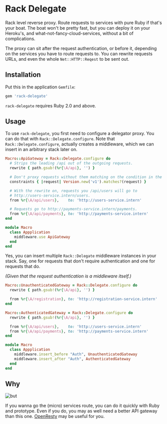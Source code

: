 # Rack Delegate

Rack level reverse proxy. Route requests to services with pure Ruby if that's
your boat. The boat won't be pretty fast, but you can deploy it on your
Heroku's, and what-not-fancy-cloud-services, without a bit of complications.

The proxy can sit after the request authentication, or before it, depending on
the services you have to route requests to. You can rewrite requests URLs, and
even the whole `Net::HTTP::Reqest` to be sent out.

## Installation

Put this in the application `Gemfile`:

```ruby
gem 'rack-delegate'
```

`rack-delegate` requires Ruby 2.0 and above.

## Usage

To use `rack-delegate`, you first need to configure a delegator proxy. You can
do that with `Rack::Delegate.configure`. Note that `Rack::Delegate.configure`,
actually creates a middleware, which we can insert in an arbitrary stack later
on.

```ruby
Macro::ApiGateway = Rack::Delegate.configure do
  # Strips the leading /api out of the outgoing requests.
  rewrite { path.gsub!(%r{\A/api}, '') }

  # Don't proxy requests without them matching on the condition in the block.
  constraints { |request| Version.new('v1').matches?(request) }

  # With the rewrite on, requests you /api/users will go to
  # http://users-service.intern/users.
  from %r{\A/api/users},    to: 'http://users-service.intern'

  # Requests go to http://payments-service.intern/payments.
  from %r{\A/api/payments}, to: 'http://payments-service.intern'
end

module Macro
  class Appplication
    middleware.use ApiGateway
  end
end
```

Yes, you can insert multiple `Rack::Delegate` middleware instances in your
stack. Say, one for requests that don't require authentication and one for
requests that do.

_(Given that the request authentication is a middleware itself.)_

```ruby
Macro::UnauthenticatedGateway = Rack::Delegate.configure do
  rewrite { path.gsub!(%r{\A/api}, '') }

  from %r{\A/registration}, to: 'http://registration-service.intern'
end

Macro::AuthenticatedGateway = Rack::Delegate.configure do
  rewrite { path.gsub!(%r{\A/api}, '') }

  from %r{\A/api/users},    to: 'http://users-service.intern'
  from %r{\A/api/payments}, to: 'http://payments-service.intern'
end

module Macro
  class Appplication
    middleware.insert_before "Auth", UnauthenticatedGateway
    middleware.insert_after "Auth", AuthenticatedGateway
  end
end
```

## Why

![but](https://raw.githubusercontent.com/gsamokovarov/rack-delegate/master/.but.jpg)

If you wanna go the (micro) services route, you can do it quickly with Ruby and
prototype. Even if you do, you may as well need a better API gateway than this
one. [OpenResty] may be useful for you.

[OpenResty]: https://openresty.org/
